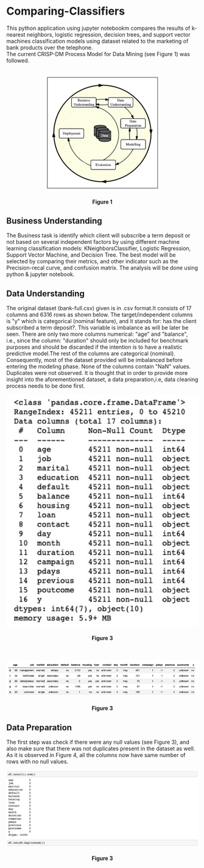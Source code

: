 <h1>Comparing-Classifiers</h1>
This python application using jupyter notebookm compares the results of k-nearest neighbors, logistic regression, decision trees, and support vector machines classification models using dataset related to the marketing of bank products over the telephone.

</br>
The current CRISP-DM Process Model for Data Mining (see Figure 1) was followed.

</br>
</br>
<p align="center">
<img src="images/Figure1_CRISP_DM_Model.jpeg" width="300px" height="300px">
<h4 align="center"> Figure 1</h4>
</p>

<h2>Business Understanding</h2>
The Business task is identify which client will subscribe a term deposit or not based on several independent factors by using different machine learning classification models: KNeighborsClassifier, Logistic Regression, Support Vector Machine, and Decision Tree. The best model will be selected by comparing their metrics, and other indicator such as the Precision-recal curve, and confusion matrix. The analysis will be done using python & jupyter notebook.

<h2>Data Understanding</h2>
The original dataset (bank-full.csv) given is in .csv format.It consists of 17 columns and 6316 rows as shown below. The target/independent columns is "y" which is categorical (nominal feature), and it stands for: has the client subscribed a term deposit?. This variable is imbalance as will be later be seen. There are only two more columns numerical: "age" and "balance", i.e., since the column: "duration" should only be included for benchmark purposes and should be discarded if the intention is to have a realistic predictive model.The rest of the columns are categorical (nominal). Consequently, most of the dataset provided will be imbalanced before entering the modeling phase. None of the columns contain "NaN" values. Duplicates were not observed. It is thought that in order to provide more insight into the aforementioned dataset, a data preparation,i.e, data cleaning process needs to be done first.

</br>
<p align="center">
<img src="images/Figure17_2.jpeg" width="800px">
<h4 align="center"> Figure 3</h4>
</p>

</br>
<p align="center">
<img src="images/Figure17_3.jpeg" width="800px">
<h4 align="center"> Figure 3</h4>
</p>


<h2>Data Preparation</h2>
The first step was check if there were any null values (see Figure 3), and also make sure that there was not duplicates present in the dataset as well. As it is observed in Figure 4, all the columns now have same number of rows with no null values.

</br>
<p align="center">
<img src="images/Figure17_4.jpeg" width="800px">
<h4 align="center"> Figure 3</h4>
</p>
